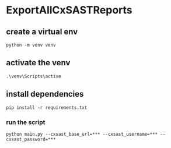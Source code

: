 # ExportAllCxSASTReports


## create a virtual env

`python -m venv venv`

## activate the venv

`.\venv\Scripts\active`

## install dependencies

`pip install -r requirements.txt`

### run the script

`python main.py --cxsast_base_url=*** --cxsast_username=*** --cxsast_password=***` 